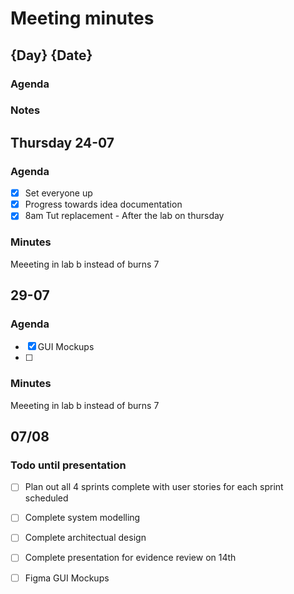 # Meeting minutes
## {Day} {Date}
### Agenda
### Notes

## Thursday 24-07
### Agenda 
- [x] Set everyone up
- [x] Progress towards idea documentation
- [x] 8am Tut replacement - After the lab on thursday

### Minutes
Meeeting in lab b instead of burns 7

## 29-07
### Agenda 
- [x] GUI Mockups
- [ ] 

### Minutes
Meeeting in lab b instead of burns 7

## 07/08
### Todo until presentation 
- [ ] Plan out all 4 sprints complete with user stories for each sprint scheduled
- [ ] Complete system modelling
- [ ] Complete architectual design
- [ ] Complete presentation for evidence review on 14th 
- [ ] Figma GUI Mockups

